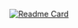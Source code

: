 [![Readme Card](https://github-readme-stats.vercel.app/api/pin/?username=phamducquanptit&repo=github-readme-stats)](https://github.com/phamducquanptit/github-readme-stats)
